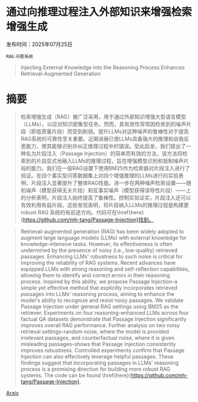 # 通过向推理过程注入外部知识来增强检索增强生成

发布时间：2025年07月25日

`RAG` `问答系统`

> Injecting External Knowledge into the Reasoning Process Enhances Retrieval-Augmented Generation

# 摘要

> 检索增强生成（RAG）被广泛采用，用于通过外部知识增强大型语言模型（LLMs），以应对知识密集型任务。然而，其有效性常常因检索到的噪声片段（即低质量片段）而受到削弱。提升LLMs对这种噪声的鲁棒性对于提高RAG系统的可靠性至关重要。近期进展已使LLMs具备强大的推理和自我反思能力，使其能够识别并纠正推理过程中的错误。受此启发，我们提出了一种名为片段注入（Passage Injection）的简单而有效的方法，该方法将检索到的片段显式地融入LLMs的推理过程，旨在增强模型识别和抵制噪声片段的能力。我们在一般RAG设置下使用BM25作为检索器对片段注入进行了验证。在四个事实型问答数据集上对四个增强推理的LLMs进行的实验表明，片段注入显著提升了整体RAG性能。进一步在两种噪声检索设置——随机噪声（模型获得无关片段）和反事实噪声（模型获得误导性片段）——上的分析表明，片段注入始终提高了鲁棒性。控制实验证实，片段注入还可以有效利用有益片段。这些发现表明，将片段纳入LLMs的推理过程是构建更 robust RAG 系统的有前途方向。代码可在\href{here}{https://github.com/mh-tang/Passage-Injection}找到。

> Retrieval-augmented generation (RAG) has been widely adopted to augment large language models (LLMs) with external knowledge for knowledge-intensive tasks. However, its effectiveness is often undermined by the presence of noisy (i.e., low-quality) retrieved passages. Enhancing LLMs' robustness to such noise is critical for improving the reliability of RAG systems. Recent advances have equipped LLMs with strong reasoning and self-reflection capabilities, allowing them to identify and correct errors in their reasoning process. Inspired by this ability, we propose Passage Injection-a simple yet effective method that explicitly incorporates retrieved passages into LLMs' reasoning process, aiming to enhance the model's ability to recognize and resist noisy passages. We validate Passage Injection under general RAG settings using BM25 as the retriever. Experiments on four reasoning-enhanced LLMs across four factual QA datasets demonstrate that Passage Injection significantly improves overall RAG performance. Further analysis on two noisy retrieval settings-random noise, where the model is provided irrelevant passages, and counterfactual noise, where it is given misleading passages-shows that Passage Injection consistently improves robustness. Controlled experiments confirm that Passage Injection can also effectively leverage helpful passages. These findings suggest that incorporating passages in LLMs' reasoning process is a promising direction for building more robust RAG systems. The code can be found \href{here}{https://github.com/mh-tang/Passage-Injection}.

[Arxiv](https://arxiv.org/abs/2507.19333)
